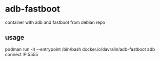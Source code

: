 # adb-fastboot
container with adb and fastboot from debian repo

## usage

podman run -it --entrypoint /bin/bash docker.io/davralin/adb-fastboot
adb connect IP:5555
